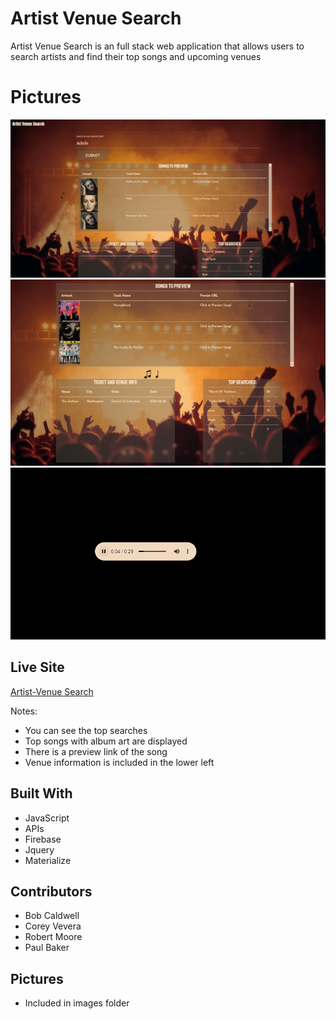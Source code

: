 # Artist Venue Search

Artist Venue Search is an full stack web application that allows users to search artists and find their top songs and upcoming venues

# Pictures


![picture](https://github.com/robertmoore40/Venue-Search/blob/master/images/Capture1.PNG)
![picture](https://github.com/robertmoore40/Venue-Search/blob/master/images/Capture2.PNG)
![picture](https://github.com/robertmoore40/Venue-Search/blob/master/images/Capture3.PNG)





## Live Site


[Artist-Venue Search](https://robertmoore40.github.io/Venue-Search/)

Notes:

- You can see the top searches
- Top songs with album art are displayed
- There is a preview link of the song
- Venue information is included in the lower left


## Built With

* JavaScript
* APIs
* Firebase
* Jquery
* Materialize



## Contributors

* Bob Caldwell
* Corey Vevera
* Robert Moore
* Paul Baker

## Pictures

* Included in images folder



